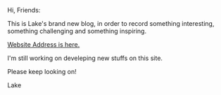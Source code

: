 Hi, Friends:

This is Lake's brand new blog, in order to record something interesting, something challenging and something inspiring.

[Website Address is here.](https://adorablelake.github.io/AdorableLake/)

I'm still working on develeping new stuffs on this site.

Please keep looking on!

Lake
